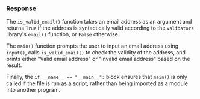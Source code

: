 ### Response
The `is_valid_email()` function takes an email address as an argument and returns `True` if the address is syntactically valid according to the `validators` library's `email()` function, or `False` otherwise.

The `main()` function prompts the user to input an email address using `input()`, calls `is_valid_email()` to check the validity of the address, and prints either "Valid email address" or "Invalid email address" based on the result.

Finally, the `if __name__ == "__main__":` block ensures that `main()` is only called if the file is run as a script, rather than being imported as a module into another program.